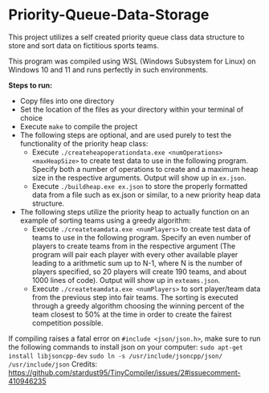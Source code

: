 # Priority-Queue-Data-Storage


This project utilizes a self created priority queue class data structure to store and sort data on fictitious sports teams.


This program was compiled using WSL (Windows Subsystem for Linux) on Windows 10 and 11 and runs perfectly in such environments.


**Steps to run:**
- Copy files into one directory
- Set the location of the files as your directory within your terminal of choice
- Execute ```make``` to compile the project
- The following steps are optional, and are used purely to test the functionality of the priority heap class:
    - Execute ```./createheapoperationdata.exe <numOperations> <maxHeapSize>``` to create test data to use in the following program. Specify both a number of operations to create and a maximum heap size in the respective arguments. Output will show up in ```ex.json```.
    - Execute ```./buildheap.exe ex.json``` to store the properly formatted data from a file such as ex.json or similar, to a new priority heap data structure.
- The following steps utilize the priority heap to actually function on an example of sorting teams using a greedy algorithm:
    - Execute ```./createteamdata.exe <numPlayers>``` to create test data of teams to use in the following program. Specify an even number of players to create teams from in the respective argument (The program will pair each player with every other available player leading to a arithmetic sum up to N-1, where N is the number of players specified, so 20 players will create 190 teams, and about 1000 lines of code). Output will show up in ```exteams.json```.
    - Execute ```./createteamdata.exe <numPlayers>``` to sort player/team data from the previous step into fair teams. The sorting is executed through a greedy algorithm choosing the winning percent of the team closest to 50% at the time in order to create the fairest competition possible.


If compiling raises a fatal error on ```#include <json/json.h>```, make sure to run the following commands to install json on your computer:
```sudo apt-get install libjsoncpp-dev```
```sudo ln -s /usr/include/jsoncpp/json/ /usr/include/json```
Credits: https://github.com/stardust95/TinyCompiler/issues/2#issuecomment-410946235
